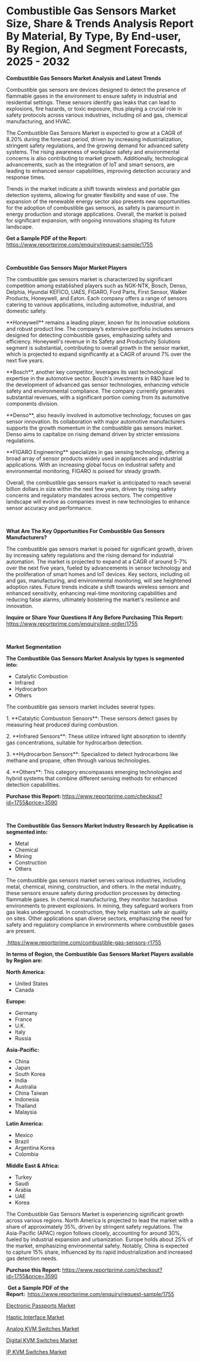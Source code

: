 <p><h1>Combustible Gas Sensors Market Size, Share & Trends Analysis Report By Material, By Type, By End-user, By Region, And Segment Forecasts, 2025 - 2032</h1></p><p><strong>Combustible Gas Sensors Market Analysis and Latest Trends</strong></p>
<p><p>Combustible gas sensors are devices designed to detect the presence of flammable gases in the environment to ensure safety in industrial and residential settings. These sensors identify gas leaks that can lead to explosions, fire hazards, or toxic exposure, thus playing a crucial role in safety protocols across various industries, including oil and gas, chemical manufacturing, and HVAC.</p><p>The Combustible Gas Sensors Market is expected to grow at a CAGR of 8.20% during the forecast period, driven by increasing industrialization, stringent safety regulations, and the growing demand for advanced safety systems. The rising awareness of workplace safety and environmental concerns is also contributing to market growth. Additionally, technological advancements, such as the integration of IoT and smart sensors, are leading to enhanced sensor capabilities, improving detection accuracy and response times.</p><p>Trends in the market indicate a shift towards wireless and portable gas detection systems, allowing for greater flexibility and ease of use. The expansion of the renewable energy sector also presents new opportunities for the adoption of combustible gas sensors, as safety is paramount in energy production and storage applications. Overall, the market is poised for significant expansion, with ongoing innovations shaping its future landscape.</p></p>
<p><strong>Get a Sample PDF of the Report:&nbsp;</strong> <a href="https://www.reportprime.com/enquiry/request-sample/1755?utm_campaign=2198&utm_medium=2&utm_source=Github&utm_content=ia&utm_term=18032025&utm_id=combustible-gas-sensors">https://www.reportprime.com/enquiry/request-sample/1755</a></p>
<p>&nbsp;</p>
<p><strong>Combustible Gas Sensors Major Market Players</strong></p>
<p><p>The combustible gas sensors market is characterized by significant competition among established players such as NGK-NTK, Bosch, Denso, Delphia, Hyundai KEFICO, UAES, FIGARO, Ford Parts, First Sensor, Walker Products, Honeywell, and Eaton. Each company offers a range of sensors catering to various applications, including automotive, industrial, and domestic safety.</p><p>**Honeywell** remains a leading player, known for its innovative solutions and robust product line. The company’s extensive portfolio includes sensors designed for detecting combustible gases, emphasizing safety and efficiency. Honeywell's revenue in its Safety and Productivity Solutions segment is substantial, contributing to overall growth in the sensor market, which is projected to expand significantly at a CAGR of around 7% over the next five years.</p><p>**Bosch**, another key competitor, leverages its vast technological expertise in the automotive sector. Bosch's investments in R&D have led to the development of advanced gas sensor technologies, enhancing vehicle safety and environmental compliance. The company currently generates substantial revenues, with a significant portion coming from its automotive components division.</p><p>**Denso**, also heavily involved in automotive technology, focuses on gas sensor innovation. Its collaboration with major automotive manufacturers supports the growth momentum in the combustible gas sensors market. Denso aims to capitalize on rising demand driven by stricter emissions regulations.</p><p>**FIGARO Engineering** specializes in gas sensing technology, offering a broad array of sensor products widely used in appliances and industrial applications. With an increasing global focus on industrial safety and environmental monitoring, FIGARO is poised for steady growth.</p><p>Overall, the combustible gas sensors market is anticipated to reach several billion dollars in size within the next few years, driven by rising safety concerns and regulatory mandates across sectors. The competitive landscape will evolve as companies invest in new technologies to enhance sensor accuracy and performance.</p></p>
<p>&nbsp;</p>
<p><strong>What Are The Key Opportunities For Combustible Gas Sensors Manufacturers?</strong></p>
<p><p>The combustible gas sensors market is poised for significant growth, driven by increasing safety regulations and the rising demand for industrial automation. The market is projected to expand at a CAGR of around 5-7% over the next five years, fueled by advancements in sensor technology and the proliferation of smart homes and IoT devices. Key sectors, including oil and gas, manufacturing, and environmental monitoring, will see heightened adoption rates. Future trends indicate a shift towards wireless sensors and enhanced sensitivity, enhancing real-time monitoring capabilities and reducing false alarms, ultimately bolstering the market's resilience and innovation.</p></p>
<p><strong>Inquire or Share Your Questions If Any Before Purchasing This Report:</strong> <a href="https://www.reportprime.com/enquiry/pre-order/1755?utm_campaign=2198&utm_medium=2&utm_source=Github&utm_content=ia&utm_term=18032025&utm_id=combustible-gas-sensors">https://www.reportprime.com/enquiry/pre-order/1755</a></p>
<p>&nbsp;</p>
<p><strong>Market Segmentation</strong></p>
<p><strong>The Combustible Gas Sensors Market Analysis by types is segmented into:</strong></p>
<p><ul><li>Catalytic Combustion</li><li>Infrared</li><li>Hydrocarbon</li><li>Others</li></ul></p>
<p><p>The combustible gas sensors market includes several types: </p><p>1. **Catalytic Combustion Sensors**: These sensors detect gases by measuring heat produced during combustion. </p><p>2. **Infrared Sensors**: These utilize infrared light absorption to identify gas concentrations, suitable for hydrocarbon detection. </p><p>3. **Hydrocarbon Sensors**: Specialized to detect hydrocarbons like methane and propane, often through various technologies. </p><p>4. **Others**: This category encompasses emerging technologies and hybrid systems that combine different sensing methods for enhanced detection capabilities.</p></p>
<p><strong>Purchase this Report:&nbsp;</strong><a href="https://www.reportprime.com/checkout?id=1755&price=3590&utm_campaign=2198&utm_medium=2&utm_source=Github&utm_content=ia&utm_term=18032025&utm_id=combustible-gas-sensors">https://www.reportprime.com/checkout?id=1755&price=3590</a></p>
<p>&nbsp;</p>
<p><strong>The Combustible Gas Sensors Market Industry Research by Application is segmented into:</strong></p>
<p><ul><li>Metal</li><li>Chemical</li><li>Mining</li><li>Construction</li><li>Others</li></ul></p>
<p><p>The combustible gas sensors market serves various industries, including metal, chemical, mining, construction, and others. In the metal industry, these sensors ensure safety during production processes by detecting flammable gases. In chemical manufacturing, they monitor hazardous environments to prevent explosions. In mining, they safeguard workers from gas leaks underground. In construction, they help maintain safe air quality on sites. Other applications span diverse sectors, emphasizing the need for safety and regulatory compliance in environments where combustible gases are present.</p></p>
<p><a href="https://www.reportprime.com/combustible-gas-sensors-r1755?utm_campaign=2198&utm_medium=2&utm_source=Github&utm_content=ia&utm_term=18032025&utm_id=combustible-gas-sensors">&nbsp;https://www.reportprime.com/combustible-gas-sensors-r1755</a></p>
<p><strong>In terms of Region, the Combustible Gas Sensors Market Players available by Region are:</strong></p>
<p>
    <p> <strong> North America: </strong>
        <ul>
            <li>United States</li>
            <li>Canada</li>
        </ul>
        </p> 
    <p> <strong> Europe: </strong>
        <ul>
            <li>Germany</li>
            <li>France</li>
            <li>U.K.</li>
            <li>Italy</li>
            <li>Russia</li>
        </ul>
        </p> 
    <p> <strong> Asia-Pacific: </strong>
        <ul>
            <li>China</li>
            <li>Japan</li>
            <li>South Korea</li>
            <li>India</li>
            <li>Australia</li>
            <li>China Taiwan</li>
            <li>Indonesia</li>
            <li>Thailand</li>
            <li>Malaysia</li>
        </ul>
        </p> 
    <p> <strong> Latin America: </strong>
        <ul>
            <li>Mexico</li>
            <li>Brazil</li>
            <li>Argentina Korea</li>
            <li>Colombia</li>
        </ul>
        </p> 
    <p> <strong> Middle East & Africa: </strong>
        <ul>
            <li>Turkey</li>
            <li>Saudi</li>
            <li>Arabia</li>
            <li>UAE</li>
            <li>Korea</li>
        </ul>
    </p>
    </p>
<p><p>The Combustible Gas Sensors Market is experiencing significant growth across various regions. North America is projected to lead the market with a share of approximately 35%, driven by stringent safety regulations. The Asia-Pacific (APAC) region follows closely, accounting for around 30%, fueled by industrial expansion and urbanization. Europe holds about 25% of the market, emphasizing environmental safety. Notably, China is expected to capture 15% share, influenced by its rapid industrialization and increased gas detection needs.</p></p>
<p><strong>Purchase this Report: </strong><a href="https://www.reportprime.com/checkout?id=1755&price=3590&utm_campaign=2198&utm_medium=2&utm_source=Github&utm_content=ia&utm_term=18032025&utm_id=combustible-gas-sensors">https://www.reportprime.com/checkout?id=1755&price=3590</a></p>
<p>&nbsp;<strong>Get a Sample PDF of the Report:&nbsp;&nbsp;</strong><a href="https://www.reportprime.com/enquiry/request-sample/1755?utm_campaign=2198&utm_medium=2&utm_source=Github&utm_content=ia&utm_term=18032025&utm_id=combustible-gas-sensors">https://www.reportprime.com/enquiry/request-sample/1755</a></p>
<p><strong></strong></p>
<p><p><a href="https://github.com/cayposshefin/Market-Research-Report-List-1/blob/main/electronic-passports-market.md?utm_campaign=2198&utm_medium=2&utm_source=Github&utm_content=ia&utm_term=18032025&utm_id=combustible-gas-sensors">Electronic Passports Market</a></p><p><a href="https://github.com/kanetaerkid/Market-Research-Report-List-1/blob/main/haptic-interface-market.md?utm_campaign=2198&utm_medium=2&utm_source=Github&utm_content=ia&utm_term=18032025&utm_id=combustible-gas-sensors">Haptic Interface Market</a></p><p><a href="https://github.com/madethkijori/Market-Research-Report-List-1/blob/main/analog-kvm-switches-market.md?utm_campaign=2198&utm_medium=2&utm_source=Github&utm_content=ia&utm_term=18032025&utm_id=combustible-gas-sensors">Analog KVM Switches Market</a></p><p><a href="https://github.com/leoustolja/Market-Research-Report-List-1/blob/main/digital-kvm-switches-market.md?utm_campaign=2198&utm_medium=2&utm_source=Github&utm_content=ia&utm_term=18032025&utm_id=combustible-gas-sensors">Digital KVM Switches Market</a></p><p><a href="https://github.com/ayondaylos/Market-Research-Report-List-1/blob/main/ip-kvm-switches-market.md?utm_campaign=2198&utm_medium=2&utm_source=Github&utm_content=ia&utm_term=18032025&utm_id=combustible-gas-sensors">IP KVM Switches Market</a></p></p>